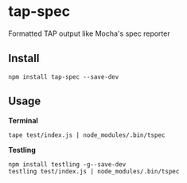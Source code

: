 # tap-spec
 
Formatted TAP output like Mocha's spec reporter
 
## Install
 
```
npm install tap-spec --save-dev
```
 
## Usage
 
**Terminal**

```
tape test/index.js | node_modules/.bin/tspec
``` 

**Testling**

```
npm install testling -g--save-dev
testling test/index.js | node_modules/.bin/tspec
```
